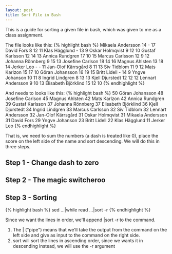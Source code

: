 ```yaml
---
layout: post
title: Sort File in Bash
---
```

This is a guide for sorting a given file in bash, which was given to me as a class assignment.

The file looks like this:
{% highlight bash %}
Mikaela Andersson       14   -  17 
David Fors               8  12  11 
Klas Hägglund            -  13   9 
Oskar Holmqvist          9  12  10 
Gustaf Karlsson         12  14  13 
Annica Rundgren         17  10  15 
Marcus Carlsson         12   9  12 
Johanna Rönnberg         9  15  13 
Josefine Carlson        18  14  16 
Magnus Ahlsten          13  18  14 
Jerker Leo               -   -  11 
Jan-Olof Kärrsgård       8  11  13 
Siv Tidblom             11   9  12 
Mats Karlzon            15  17  10 
Göran Johansson         16  19  15 
Britt Lidell             -  14   9 
Yngve Johanson          10  11   8 
Ingrid Lindgren          8  13  13 
Kjell Djurstedt         12  12  12 
Lennart Andersson        9  10  13 
Elisabeth Björklind     15  12  10 
{% endhighlight %}

And needs to looks like this:
{% highlight bash %}
50 Göran Johansson
48 Josefine Carlson
45 Magnus Ahlsten
42 Mats Karlzon
42 Annica Rundgren
39 Gustaf Karlsson
37 Johanna Rönnberg
37 Elisabeth Björklind 
36 Kjell Djurstedt
34 Ingrid Lindgren
33 Marcus Carlsson
32 Siv Tidblom
32 Lennart Andersson
32 Jan-Olof Kärrsgård
31 Oskar Holmqvist
31 Mikaela Andersson
31 David Fors
29 Yngve Johanson
23 Britt Lidell
22 Klas Hägglund
11 Jerker Leo
{% endhighlight %}

That is, we need to sum the numbers (a dash is treated like 0), place the score on the left side of the name and sort descending. We will do this in three steps.

<h2>Step 1 - Change dash to zero</h2>
<h2>Step 2 - The magic switcheroo</h2>
<h2>Step 3 - Sorting</h2>
{% highlight bash %}
sed ...|while read ...|sort -r
{% endhighlight %}

Since we want the lines in order, we'll append |sort -r to the command. 
<ol>
<li>The | ("pipe") means that we'll take the output from the command on the left side and give as input to the command on the right side.</li>
<li>sort will sort the lines in ascending order, since we wants it in descending instead, we will use the -r argument</li>
</ol>
